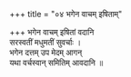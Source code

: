 +++
title = "०४ भगेन वाचम् इषिताम्"

+++
भगेन वाचम् इषितां वदानि  
सरस्वतीं मधुमतीं सुवर्चाः ।  
भगेन दत्तम् उप मेदम् आगन्  
यथा वर्चस्वान् समितिम् आवदानि ॥